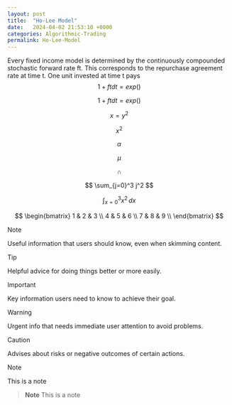 ```yaml
---
layout: post
title:  "Ho-Lee Model"
date:   2024-04-02 21:53:10 +0000
categories: Algorithmic-Trading
permalink: Ho-Lee-Model
---
```


<!-- This content will not appear in the rendered Markdown -->
Every fixed income model is determined by the continuously compounded stochastic forward rate ft. This corresponds to the repurchase agreement rate at time t. One unit invested at time t pays $$ 1 + ft dt = exp() $$ <!--more-->

$$ 1 + ft dt = exp() $$

$$ x = y^2 $$


$$ x^2 $$

$$ \alpha $$

$$ \mu $$

$$ \cap $$

$$ \sum_{j=0}^3 j^2 $$

$$ \int_{x=0}^3 x^2\,dx $$

$$ \begin{bmatrix} 
      1 & 2 & 3 \\
      4 & 5 & 6 \\
      7 & 8 & 9 \\
\end{bmatrix} $$



> [!NOTE] 
> Useful information that users should know, even when skimming content.

> [!TIP]
> Helpful advice for doing things better or more easily.

> [!IMPORTANT]
> Key information users need to know to achieve their goal.

> [!WARNING]
> Urgent info that needs immediate user attention to avoid problems.

> [!CAUTION]
> Advises about risks or negative outcomes of certain actions.

> [!NOTE]
> This is a note

> **Note**
> This is a note
